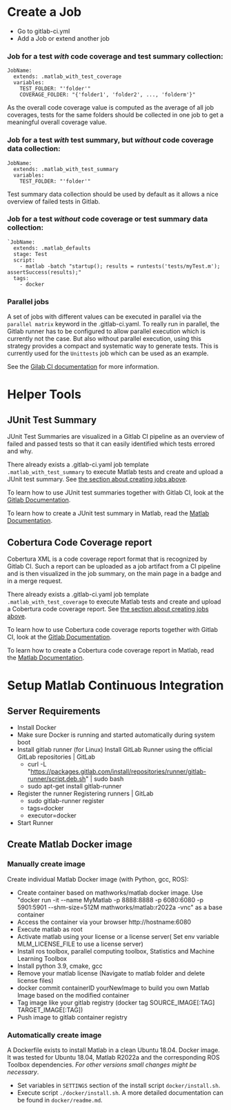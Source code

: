 # Create a Job

- Go to gitlab-ci.yml
- Add a Job or extend another job

### Job for a test *with* code coverage and test summary collection:
```
JobName:
  extends: .matlab_with_test_coverage
  variables:
    TEST_FOLDER: "'folder'"
    COVERAGE_FOLDER: "{'folder1', 'folder2', ..., 'folderm'}"
```
As the overall code coverage value is computed as the average of all job coverages, tests for the same folders should be collected in one job to get a meaningful overall coverage value.

### Job for a test *with* test summary, but *without* code coverage data collection:
```
JobName:
  extends: .matlab_with_test_summary
  variables:
    TEST_FOLDER: "'folder'"
```
Test summary data collection should be used by default as it allows a nice overview of failed tests in Gitlab.

### Job for a test *without* code coverage or test summary data collection:
```
`JobName:
  extends: .matlab_defaults
  stage: Test
  script:
    - matlab -batch "startup(); results = runtests('tests/myTest.m'); assertSuccess(results);"
  tags:
    - docker
```

### Parallel jobs
A set of jobs with different values can be executed in parallel via the ```parallel matrix``` keyword in the .gitlab-ci.yaml.
To really run in parallel, the Gitlab runner has to be configured to allow parallel execution which is currently not the case.
But also without parallel execution, using this strategy provides a compact and systematic way to generate tests. This is currently used for the ```Unittests``` job which can be used as an example.

See the [Gilab CI documentation](https://docs.gitlab.com/ee/ci/yaml/#parallel) for more information.


# Helper Tools
## JUnit Test Summary
JUnit Test Summaries are visualized in a Gitlab CI pipeline as an overview of failed and passed tests so that it can easily identified which tests errored and why.

There already exists a .gitlab-ci.yaml job template ```.matlab_with_test_summary``` to execute Matlab tests and create and upload a JUnit test summary. See [the section about creating jobs above](#job-for-a-test-with-test-summary-but-without-code-coverage-data-collection).

To learn how to use JUnit test summaries together with Gitlab CI, look at the [Gitlab Documentation](https://docs.gitlab.com/ee/ci/testing/unit_test_reports.html).

To learn how to create a JUnit test summary in Matlab, read the [Matlab Documentation](https://de.mathworks.com/help/matlab/ref/matlab.unittest.plugins.xmlplugin-class.html).

## Cobertura Code Coverage report
Cobertura XML is a code coverage report format that is recognized by Gitlab CI. Such a report can be uploaded as a job artifact from a CI pipeline and is then visualized in the job summary, on the main page in a badge and in a merge request.

There already exists a .gitlab-ci.yaml job template ```.matlab_with_test_coverage``` to execute Matlab tests and create and upload a Cobertura code coverage report. See [the section about creating jobs above](#job-for-a-test-with-code-coverage-and-test-summary-collection).

To learn how to use Cobertura code coverage reports together with Gitlab CI, look at the [Gitlab Documentation](https://docs.gitlab.com/ee/ci/testing/unit_test_reports.htmlhttps://de.mathworks.com/help/matlab/ref/matlab.unittest.plugins.codecoverage.coberturaformat-class.htmlhttps://docs.gitlab.com/ee/ci/testing/test_coverage_visualization.html).

To learn how to create a Cobertura code coverage report in Matlab, read the [Matlab Documentation](https://de.mathworks.com/help/matlab/ref/matlab.unittest.plugins.xmlplugin-class.htmlhttps://de.mathworks.com/help/matlab/ref/matlab.unittest.plugins.codecoverage.coberturaformat-class.html).


# Setup Matlab Continuous Integration
## Server Requirements
-	Install Docker
-	Make sure Docker is running and started automatically during system boot
-	Install gitlab runner (for Linux) Install GitLab Runner using the official GitLab repositories | GitLab
	-	curl -L "https://packages.gitlab.com/install/repositories/runner/gitlab-runner/script.deb.sh" | sudo bash
	-	sudo apt-get install gitlab-runner
-	Register the runner Registering runners | GitLab
	-	sudo gitlab-runner register
	-	tags=docker
	-	executor=docker
-	Start Runner


## Create Matlab Docker image
### Manually create image
Create individual Matlab Docker image (with Python, gcc, ROS):
-	Create container based on mathworks/matlab docker image. Use "docker run -it  --name MyMatlab -p 8888:8888 -p 6080:6080 -p 5901:5901 --shm-size=512M mathworks/matlab:r2022a -vnc" as a base container
-	Access the container via your browser http://hostname:6080
-	Execute matlab as root
-	Activate matlab using your license or a license server( Set env variable MLM_LICENSE_FILE to use a license server)
-	Install ros toolbox, parallel computing toolbox, Statistics and Machine Learning Toolbox
-	Install python 3.9,  cmake, gcc
-	Remove your matlab license (Navigate to matlab folder and delete license files)
-	docker commit containerID  yourNewImage to build you own Matlab Image based on the modified container
-	Tag image like your gitlab registry (docker tag SOURCE_IMAGE[:TAG] TARGET_IMAGE[:TAG])
-	Push image to gitlab container registry

### Automatically create image
A Dockerfile exists to install Matlab in a clean Ubuntu 18.04. Docker image. It was tested for Ubuntu 18.04, Matlab R2022a and the corresponding ROS Toolbox dependencies. _For other versions small changes might be necessary_.
- Set variables in ```SETTINGS``` section of the install script ```docker/install.sh```.
- Execute script ```./docker/install.sh```.
A more detailed documentation can be found in ```docker/readme.md```.
